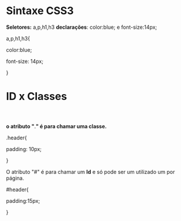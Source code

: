 # Sintaxe CSS3

**Seletores:** a,p,h1,h3
**declarações**: color:blue; e font-size:14px;

a,p,h1,h3{

color:blue;

font-size: 14px;

}



# ID x Classes	



<header id="header" class="header">  </header>

**o atributo "**.**" é para chamar uma classe.**

.header{

padding: 10px;

}

O atributo "#" é para chamar um **Id** e só pode ser um utilizado um por página.

#header{

padding:15px;

}